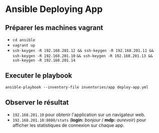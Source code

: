 # Ansible Deploying App


## Préparer les machines vagrant 

* ``` cd ansible ```
* ``` vagrant up ```
* ``` ssh-keygen -R 192.168.201.12 && ssh-keygen -R 192.168.201.11 && ssh-keygen -R 192.168.201.10 ```
``` && ssh-keygen -R 192.168.201.13 && ssh-keygen -R 192.168.201.14 ```

## Executer le playbook

``` ansible-playbook --inventory-file inventories/app deploy-app.yml ```

## Observer le résultat
* ``` 192.168.201.10 ``` pour obtenir l'application sur un navigateur web.
* ``` 192.168.201.10:8080/stats ``` (**login:** _bonjour_ / **mdp:** _aurevoir_) pour afficher les statistiques 
 de connexion sur chaque app.
